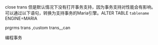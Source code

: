 

close trans
但是默认情况下没有打开事务支持，因为事务支持对性能会有影响。可以通过以下语句，转换为支持事务的Maria引擎。ALTER TABLE `tablename` ENGINE=MARIA


prgrms  trans ,custom trans,,,can 

编程事务

